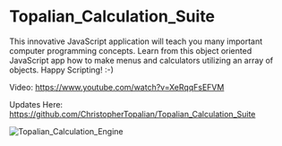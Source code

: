 # Topalian_Calculation_Suite
This innovative JavaScript application will teach you many important computer programming concepts. Learn from this object oriented JavaScript app how to make menus and calculators utilizing an array of objects. Happy Scripting! :-)

Video: https://www.youtube.com/watch?v=XeRqqFsEFVM

Updates Here: https://github.com/ChristopherTopalian/Topalian_Calculation_Suite

![Topalian_Calculation_Engine](https://pbs.twimg.com/media/F0HPnBwWIAIqDCY?format=jpg&name=large)
